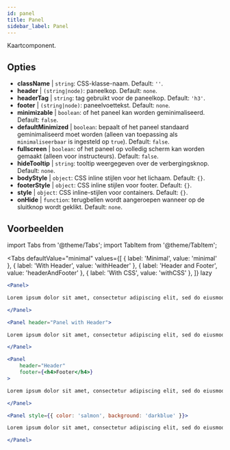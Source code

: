 ```yaml
---
id: panel 
title: Panel
sidebar_label: Panel
---
```


Kaartcomponent.

## Opties

* __className__ | `string`: CSS-klasse-naam. Default: `''`.
* __header__ | `(string|node)`: paneelkop. Default: `none`.
* __headerTag__ | `string`: tag gebruikt voor de paneelkop. Default: `'h3'`.
* __footer__ | `(string|node)`: paneelvoettekst. Default: `none`.
* __minimizable__ | `boolean`: of het paneel kan worden geminimaliseerd. Default: `false`.
* __defaultMinimized__ | `boolean`: bepaalt of het paneel standaard geminimaliseerd moet worden (alleen van toepassing als `minimaliseerbaar` is ingesteld op `true`). Default: `false`.
* __fullscreen__ | `boolean`: of het paneel op volledig scherm kan worden gemaakt (alleen voor instructeurs). Default: `false`.
* __hideTooltip__ | `string`: tooltip weergegeven over de verbergingsknop. Default: `none`.
* __bodyStyle__ | `object`: CSS inline stijlen voor het lichaam. Default: `{}`.
* __footerStyle__ | `object`: CSS inline stijlen voor footer. Default: `{}`.
* __style__ | `object`: CSS inline-stijlen voor containers. Default: `{}`.
* __onHide__ | `function`: terugbellen wordt aangeroepen wanneer op de sluitknop wordt geklikt. Default: `none`.


## Voorbeelden

import Tabs from '@theme/Tabs';
import TabItem from '@theme/TabItem';

<Tabs
    defaultValue="minimal"
    values={[
        { label: 'Minimal', value: 'minimal' },
        { label: 'With Header', value: 'withHeader' },
        { label: 'Header and Footer', value: 'headerAndFooter' },
        { label: 'With CSS', value: 'withCSS' },
    ]}
    lazy
>

<TabItem value="minimal">

```jsx live
<Panel>

Lorem ipsum dolor sit amet, consectetur adipiscing elit, sed do eiusmod tempor incididunt ut labore et dolore magna aliqua. Ut enim ad minim veniam, quis nostrud exercitation ullamco laboris nisi ut aliquip ex ea commodo consequat. Duis aute irure dolor in reprehenderit in voluptate velit esse cillum dolore eu fugiat nulla pariatur. Excepteur sint occaecat cupidatat non proident, sunt in culpa qui officia deserunt mollit anim id est laborum.

</Panel>
```

</TabItem>

<TabItem value="withHeader">

```jsx live
<Panel header="Panel with Header">

Lorem ipsum dolor sit amet, consectetur adipiscing elit, sed do eiusmod tempor incididunt ut labore et dolore magna aliqua. Ut enim ad minim veniam, quis nostrud exercitation ullamco laboris nisi ut aliquip ex ea commodo consequat. Duis aute irure dolor in reprehenderit in voluptate velit esse cillum dolore eu fugiat nulla pariatur. Excepteur sint occaecat cupidatat non proident, sunt in culpa qui officia deserunt mollit anim id est laborum.

</Panel>
```

</TabItem>

<TabItem value="headerAndFooter">

```jsx live
<Panel 
    header="Header" 
    footer={<h4>Footer</h4>}
>

Lorem ipsum dolor sit amet, consectetur adipiscing elit, sed do eiusmod tempor incididunt ut labore et dolore magna aliqua. Ut enim ad minim veniam, quis nostrud exercitation ullamco laboris nisi ut aliquip ex ea commodo consequat. Duis aute irure dolor in reprehenderit in voluptate velit esse cillum dolore eu fugiat nulla pariatur. Excepteur sint occaecat cupidatat non proident, sunt in culpa qui officia deserunt mollit anim id est laborum.

</Panel>
```

</TabItem>

<TabItem value="withCSS">

```jsx live
<Panel style={{ color: 'salmon', background: 'darkblue' }}>

Lorem ipsum dolor sit amet, consectetur adipiscing elit, sed do eiusmod tempor incididunt ut labore et dolore magna aliqua. Ut enim ad minim veniam, quis nostrud exercitation ullamco laboris nisi ut aliquip ex ea commodo consequat. Duis aute irure dolor in reprehenderit in voluptate velit esse cillum dolore eu fugiat nulla pariatur. Excepteur sint occaecat cupidatat non proident, sunt in culpa qui officia deserunt mollit anim id est laborum.

</Panel>
```

</TabItem>

</Tabs>
